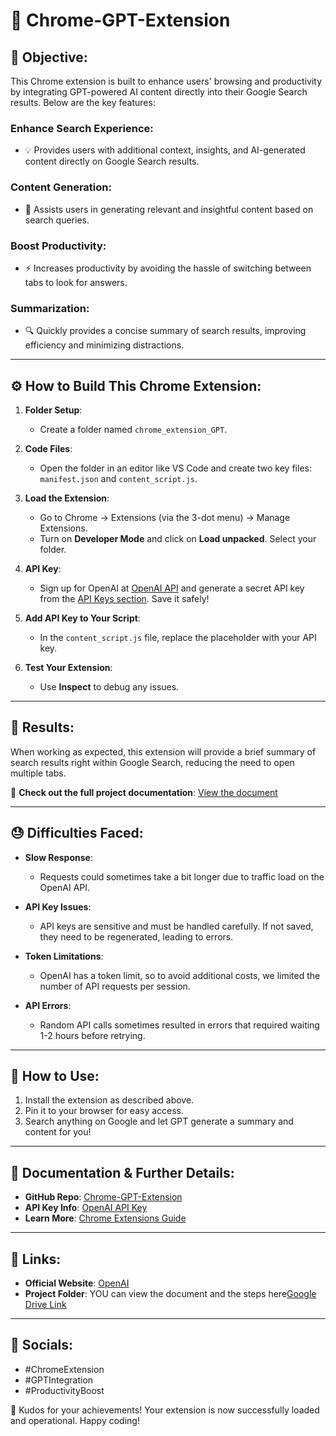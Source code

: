 # 🚀 Chrome-GPT-Extension

## 🌟 Objective:
This Chrome extension is built to enhance users' browsing and productivity by integrating GPT-powered AI content directly into their Google Search results. Below are the key features:

### Enhance Search Experience:
- 💡 Provides users with additional context, insights, and AI-generated content directly on Google Search results.

### Content Generation:
- 📝 Assists users in generating relevant and insightful content based on search queries.

### Boost Productivity:
- ⚡ Increases productivity by avoiding the hassle of switching between tabs to look for answers.

### Summarization:
- 🔍 Quickly provides a concise summary of search results, improving efficiency and minimizing distractions.

---

## ⚙️ How to Build This Chrome Extension:

1. **Folder Setup**: 
   - Create a folder named `chrome_extension_GPT`.

2. **Code Files**: 
   - Open the folder in an editor like VS Code and create two key files: `manifest.json` and `content_script.js`.

3. **Load the Extension**: 
   - Go to Chrome → Extensions (via the 3-dot menu) → Manage Extensions.
   - Turn on **Developer Mode** and click on **Load unpacked**. Select your folder.

4. **API Key**: 
   - Sign up for OpenAI at [OpenAI API](https://platform.openai.com/account) and generate a secret API key from the [API Keys section](https://platform.openai.com/api-keys). Save it safely!

5. **Add API Key to Your Script**: 
   - In the `content_script.js` file, replace the placeholder with your API key.

6. **Test Your Extension**: 
   - Use **Inspect** to debug any issues.

---

## 🧠 Results:
When working as expected, this extension will provide a brief summary of search results right within Google Search, reducing the need to open multiple tabs.

🎉 **Check out the full project documentation**: [View the document](https://drive.google.com/yourlink)

---

## 😓 Difficulties Faced:

- **Slow Response**: 
  - Requests could sometimes take a bit longer due to traffic load on the OpenAI API.

- **API Key Issues**: 
  - API keys are sensitive and must be handled carefully. If not saved, they need to be regenerated, leading to errors.

- **Token Limitations**: 
  - OpenAI has a token limit, so to avoid additional costs, we limited the number of API requests per session.

- **API Errors**: 
  - Random API calls sometimes resulted in errors that required waiting 1-2 hours before retrying.

---

## 🚀 How to Use:
1. Install the extension as described above.
2. Pin it to your browser for easy access.
3. Search anything on Google and let GPT generate a summary and content for you!

---

## 📄 Documentation & Further Details:
- **GitHub Repo**: [Chrome-GPT-Extension](https://github.com/Suniksha12/Chrome_Extension_GPT)
- **API Key Info**: [OpenAI API Key](https://platform.openai.com/api-keys)
- **Learn More**: [Chrome Extensions Guide](https://developer.chrome.com/docs/extensions/mv3/getstarted/)

---

## 🔗 Links:
- **Official Website**: [OpenAI](https://platform.openai.com)
- **Project Folder**:
 YOU can view the document and the steps here[Google Drive Link](https://docs.google.com/document/d/1cyADHl5TEWw1hFwsRbWh8T95bLj-arUT/edit?usp=sharing&ouid=110042007992573128585&rtpof=true&sd=true)

---

## 📱 Socials:
- #ChromeExtension
- #GPTIntegration
- #ProductivityBoost

🎉 Kudos for your achievements! Your extension is now successfully loaded and operational. Happy coding!
